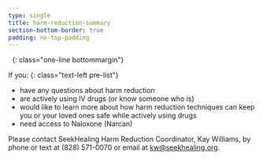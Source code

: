 ```yaml
---
type: single
title: harm-reduction-summary
section-bottom-border: true
padding: no-top-padding
---
```


&nbsp;
{: class="one-line bottommargin"}

If you:
{: class="text-left pre-list"}

- have any questions about harm reduction
- are actively using IV drugs (or know someone who is)
- would like to learn more about how harm reduction techniques can keep you or your loved ones safe while actively using drugs
- need access to Naloxone (Narcan)

Please contact SeekHealing Harm Reduction Coordinator, Kay Williams, by phone or text at (828) 571-0070 or email at [kw@seekhealing.org](mailto:kw@seekhealing.org).